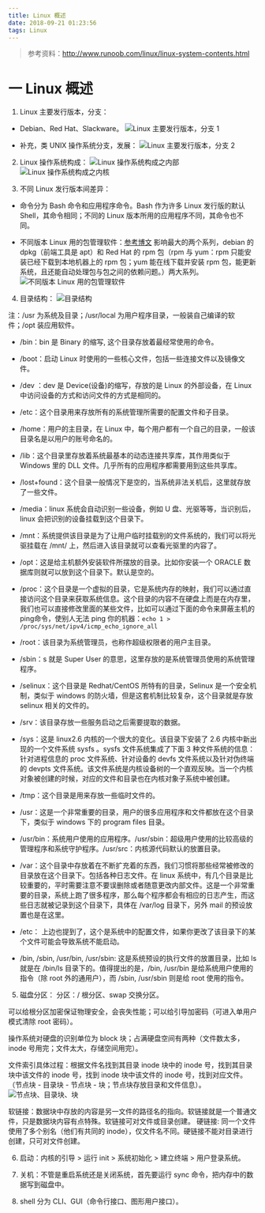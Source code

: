 ```yaml
---
title: Linux 概述
date: 2018-09-21 01:23:56
tags: Linux
---
```

> 参考资料：http://www.runoob.com/linux/linux-system-contents.html

# 一 Linux 概述
1. Linux 主要发行版本，分支：
- Debian、Red Hat、Slackware。
![Linux 主要发行版本，分支 1](图1.PNG)

- 补充，类 UNIX 操作系统分支，发展：
![Linux 主要发行版本，分支 2](图1-1.PNG)

2. Linux 操作系统构成：
![Linux 操作系统构成之内部](图2.PNG)
![Linux 操作系统构成之内核](图2-1.PNG)

3. 不同 Linux 发行版本间差异：
- 命令分为 Bash 命令和应用程序命令。Bash 作为许多 Linux 发行版的默认 Shell，其命令相同；不同的 Linux 版本所用的应用程序不同，其命令也不同。

- 不同版本 Linux 用的包管理软件：[参考博文](https://blog.csdn.net/lusing/article/details/53669250)
影响最大的两个系列，debian 的 dpkg（前端工具是 apt）和 Red Hat 的 rpm 包（rpm 与 yum：rpm 只能安装已经下载到本地机器上的 rpm 包；yum 能在线下载并安装 rpm 包，能更新系统，且还能自动处理包与包之间的依赖问题。）两大系列。
![不同版本 Linux 用的包管理软件](图3.PNG)

4. 目录结构：
![目录结构](图4.PNG)

注：/usr 为系统及目录；/usr/local 为用户程序目录，一般装自己编译的软件；/opt 装应用软件。

- /bin：bin 是 Binary 的缩写, 这个目录存放着最经常使用的命令。

- /boot：启动 Linux 时使用的一些核心文件，包括一些连接文件以及镜像文件。

- /dev ：dev 是 Device(设备)的缩写，存放的是 Linux 的外部设备，在 Linux 中访问设备的方式和访问文件的方式是相同的。

- /etc：这个目录用来存放所有的系统管理所需要的配置文件和子目录。

- /home：用户的主目录，在 Linux 中，每个用户都有一个自己的目录，一般该目录名是以用户的账号命名的。

- /lib：这个目录里存放着系统最基本的动态连接共享库，其作用类似于 Windows 里的 DLL 文件。几乎所有的应用程序都需要用到这些共享库。

- /lost+found：这个目录一般情况下是空的，当系统非法关机后，这里就存放了一些文件。

- /media：linux 系统会自动识别一些设备，例如 U 盘、光驱等等，当识别后，linux 会把识别的设备挂载到这个目录下。

- /mnt：系统提供该目录是为了让用户临时挂载别的文件系统的，我们可以将光驱挂载在 /mnt/ 上，然后进入该目录就可以查看光驱里的内容了。

- /opt：这是给主机额外安装软件所摆放的目录。比如你安装一个 ORACLE 数据库则就可以放到这个目录下。默认是空的。

- /proc：这个目录是一个虚拟的目录，它是系统内存的映射，我们可以通过直接访问这个目录来获取系统信息。这个目录的内容不在硬盘上而是在内存里，我们也可以直接修改里面的某些文件，比如可以通过下面的命令来屏蔽主机的ping命令，使别人无法 ping 你的机器：`echo 1 > /proc/sys/net/ipv4/icmp_echo_ignore_all`

- /root：该目录为系统管理员，也称作超级权限者的用户主目录。

- /sbin：s 就是 Super User 的意思，这里存放的是系统管理员使用的系统管理程序。

- /selinux：这个目录是 Redhat/CentOS 所特有的目录，Selinux 是一个安全机制，类似于 windows 的防火墙，但是这套机制比较复杂，这个目录就是存放 selinux 相关的文件的。

- /srv：该目录存放一些服务启动之后需要提取的数据。

- /sys：这是 linux2.6 内核的一个很大的变化。该目录下安装了 2.6 内核中新出现的一个文件系统 sysfs 。sysfs 文件系统集成了下面 3 种文件系统的信息：针对进程信息的 proc 文件系统、针对设备的 devfs 文件系统以及针对伪终端的 devpts 文件系统。该文件系统是内核设备树的一个直观反映。当一个内核对象被创建的时候，对应的文件和目录也在内核对象子系统中被创建。

- /tmp：这个目录是用来存放一些临时文件的。

- /usr：这是一个非常重要的目录，用户的很多应用程序和文件都放在这个目录下，类似于 windows 下的 program files 目录。

- /usr/bin：系统用户使用的应用程序。/usr/sbin：超级用户使用的比较高级的管理程序和系统守护程序。/usr/src：内核源代码默认的放置目录。

- /var：这个目录中存放着在不断扩充着的东西，我们习惯将那些经常被修改的目录放在这个目录下。包括各种日志文件。在 linux 系统中，有几个目录是比较重要的，平时需要注意不要误删除或者随意更改内部文件。这是一个非常重要的目录，系统上跑了很多程序，那么每个程序都会有相应的日志产生，而这些日志就被记录到这个目录下，具体在 /var/log 目录下，另外 mail 的预设放置也是在这里。

- /etc： 上边也提到了，这个是系统中的配置文件，如果你更改了该目录下的某个文件可能会导致系统不能启动。

- /bin, /sbin, /usr/bin, /usr/sbin: 这是系统预设的执行文件的放置目录，比如 ls 就是在 /bin/ls 目录下的。值得提出的是，/bin, /usr/bin 是给系统用户使用的指令（除 root 外的通用户），而 /sbin, /usr/sbin 则是给 root 使用的指令。
 
5. 磁盘分区：
分区：/ 根分区、swap 交换分区。

可以给根分区加密保证物理安全，会丧失性能；可以给引导加密码（可进入单用户模式清除 root 密码）。

操作系统对硬盘的识别单位为 block 块；占满硬盘空间有两种（文件数太多，inode 号用完；文件太大，存储空间用完）。

文件索引具体过程：根据文件名找到其目录 inode 块中的 inode 号，找到其目录块中该文件的 inode 号，找到 inode 块中该文件的 inode 号，找到对应文件。（节点块 - 目录块 - 节点块 - 块；节点块存放目录和文件信息）。
![节点块、目录块、块](图5.PNG)

软链接：数据块中存放的内容是另一文件的路径名的指向。软链接就是一个普通文件，只是数据块内容有点特殊。软链接可对文件或目录创建。
硬链接: 同一个文件使用了多个别名（他们有共同的 inode），仅文件名不同。硬链接不能对目录进行创建，只可对文件创建。

6. 启动：内核的引导 > 运行 init > 系统初始化 > 建立终端 > 用户登录系统。

7. 关机：不管是重启系统还是关闭系统，首先要运行 sync 命令，把内存中的数据写到磁盘中。

8. shell 分为 CLI、GUI（命令行接口、图形用户接口）。